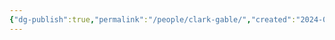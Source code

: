```yaml
---
{"dg-publish":true,"permalink":"/people/clark-gable/","created":"2024-06-17","updated":"2024-06-17"}
---
```


